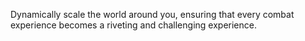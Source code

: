 Dynamically scale the world around you, ensuring that every combat experience becomes a riveting and challenging experience.